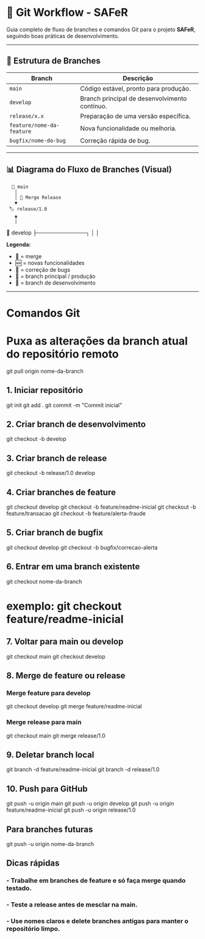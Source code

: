 # 🚀 Git Workflow - SAFeR

Guia completo de fluxo de branches e comandos Git para o projeto **SAFeR**, seguindo boas práticas de desenvolvimento.

---

## 🌳 Estrutura de Branches

| Branch | Descrição |
|--------|-----------|
| `main` | Código estável, pronto para produção. |
| `develop` | Branch principal de desenvolvimento contínuo. |
| `release/x.x` | Preparação de uma versão específica. |
| `feature/nome-da-feature` | Nova funcionalidade ou melhoria. |
| `bugfix/nome-do-bug` | Correção rápida de bug. |

---

## 📊 Diagrama do Fluxo de Branches (Visual)

      🌟 main
       │
       │ 🔀 Merge Release
       ▼
     🏷 release/1.0
       ▲
       │
   🔧 develop
    ├─────────────┐
    │             │

**Legenda:**
- 🔀 = merge  
- 🆕 = novas funcionalidades  
- 🐞 = correção de bugs  
- 🌟 = branch principal / produção  
- 🔧 = branch de desenvolvimento  

---

# Comandos Git

# Puxa as alterações da branch atual do repositório remoto
git pull origin nome-da-branch

## 1. Iniciar repositório ##
git init
git add .
git commit -m "Commit inicial"

## 2. Criar branch de desenvolvimento ##
git checkout -b develop

## 3. Criar branch de release ## 
git checkout -b release/1.0 develop

## 4. Criar branches de feature ##
git checkout develop
git checkout -b feature/readme-inicial
git checkout -b feature/transacao
git checkout -b feature/alerta-fraude

## 5. Criar branch de bugfix ##
git checkout develop
git checkout -b bugfix/correcao-alerta

## 6. Entrar em uma branch existente ##
git checkout nome-da-branch
# exemplo: git checkout feature/readme-inicial

## 7. Voltar para main ou develop ##
git checkout main
git checkout develop

## 8. Merge de feature ou release ##
### Merge feature para develop
git checkout develop
git merge feature/readme-inicial
### Merge release para main
git checkout main
git merge release/1.0

## 9. Deletar branch local
git branch -d feature/readme-inicial
git branch -d release/1.0

## 10. Push para GitHub
git push -u origin main
git push -u origin develop
git push -u origin feature/readme-inicial
git push -u origin release/1.0
## Para branches futuras
git push -u origin nome-da-branch

## Dicas rápidas
### - Trabalhe em branches de feature e só faça merge quando testado.
### - Teste a release antes de mesclar na main.
### - Use nomes claros e delete branches antigas para manter o repositório limpo.
